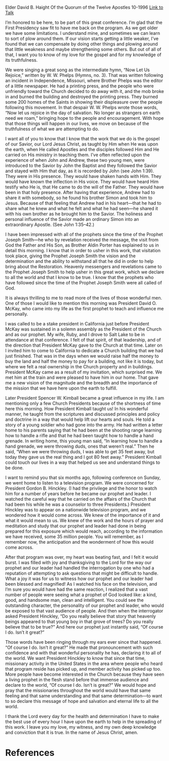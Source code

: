 Elder David B. Haight
Of the Quorum of the Twelve Apostles
10-1996
[Link to Talk](https://www.churchofjesuschrist.org/study/general-conference/1996/10/prophets-are-inspired?lang=eng)

I’m honored to be here, to be part of this great conference. I’m glad that the First Presidency saw fit to have me back on the program. As we get older we have some limitations. I understand mine, and sometimes we can learn to sort of plow around them. If our vision starts getting a little weaker, I’ve found that we can compensate by doing other things and plowing around that little weakness and maybe strengthening some others. But out of all of that, I want you to know of my love for the gospel and for my knowledge of its truthfulness.

We were singing a great song as the intermediate hymn, “Now Let Us Rejoice,” written by W. W. Phelps (Hymns, no. 3). That was written following an incident in Independence, Missouri, where Brother Phelps was the editor of a little newspaper. He had a printing press, and the people who were unfriendly toward the Church decided to do away with it, and the mob broke in and burned the building and destroyed the printing press. They burned some 200 homes of the Saints in showing their displeasure over the people following this movement. In that despair W. W. Phelps wrote those words, “Now let us rejoice in the day of salvation. No longer as strangers on earth need we roam,” bringing hope to the people and encouragement. With hope that those things will happen in our lives, we move on because of the truthfulness of what we are attempting to do.

I want all of you to know that I know that the work that we do is the gospel of our Savior, our Lord Jesus Christ, as taught by Him when He was upon the earth, when He called Apostles and the disciples followed Him and He carried on His ministry in teaching them. I’ve often reflected upon the experience of when John and Andrew, these two young men, were introduced to the Savior by John the Baptist and they followed the Savior and stayed with Him that day, as it is recorded by John (see John 1:39). They were in His presence. They would have shaken hands with Him. They would have known the inflection in His voice. They would have heard Him testify who He is, that He came to do the will of the Father. They would have been in that holy presence. After having that experience, Andrew had to share it with somebody, so he found his brother Simon and took him to Jesus. Because of that feeling that Andrew had in his heart—that he had to share what he knew and what he felt and what he had seen—he shared it with his own brother as he brought him to the Savior. The holiness and personal influence of the Savior made an ordinary Simon into an extraordinary Apostle. (See John 1:35–42.)

I have been impressed with all of the prophets since the time of the Prophet Joseph Smith—he who by revelation received the message, the visit from God the Father and His Son, as Brother Aldin Porter has explained to us in detail this morning. I know that in order to usher in this work, that visitation took place, giving the Prophet Joseph Smith the vision and the determination and the ability to withstand all that he did in order to help bring about the Restoration. Heavenly messengers and revelations came to the Prophet Joseph Smith to help usher in this great work, which we declare to all the world and that I know to be true. I know that the prophets who have followed since the time of the Prophet Joseph Smith were all called of God.

It is always thrilling to me to read more of the lives of those wonderful men. One of those I would like to mention this morning was President David O. McKay, who came into my life as the first prophet to teach and influence me personally.

I was called to be a stake president in California just before President McKay was sustained in a solemn assembly as the President of the Church and as our prophet. My wife, Ruby, and I drove to Salt Lake to be in attendance at that conference. I felt of that spirit, of that leadership, and of the direction that President McKay gave to the Church at that time. Later on I invited him to come to California to dedicate a Church building that we had just finished. That was in the days when we would raise half the money to buy the land and half the money to pay for a building, not like it is today, but where we felt a real ownership in the Church property and in buildings. President McKay came as a result of my invitation, which surprised me. We met him at the train and were pleased to have him in our home. That gave me a new vision of the magnitude and the breadth and the importance of the mission that we have here upon the earth to fulfill.

Later President Spencer W. Kimball became a great influence in my life. I am mentioning only a few Church Presidents because of the shortness of time here this morning. How President Kimball taught us! In his wonderful manner, he taught from the scriptures and discussed principles and policy and doctrine in a way that would help lift our hearts and souls. He told a story of a young soldier who had gone into the army. He had written a letter home to his parents saying that he had been at the shooting range learning how to handle a rifle and that he had been taught how to handle a hand grenade. In writing home, this young man said, “In learning how to handle a hand grenade, we were throwing duds, ones that weren’t real.” Then he said, “When we were throwing duds, I was able to get 35 feet away, but today they gave us the real thing and I got 80 feet away.” President Kimball could touch our lives in a way that helped us see and understand things to be done.

I want to remind you that six months ago, following conference on Sunday, we went home to listen to a television program. We were concerned for President Gordon B. Hinckley. (I had the privilege and the honor to watch him for a number of years before he became our prophet and leader. I watched the careful way that he carried on the affairs of the Church that had been his while he was a counselor to three Presidents.) President Hinckley was to appear on a nationwide television program, and we wondered how it would come across. We knew of the importance of it and what it would mean to us. We knew of the work and the hours of prayer and meditation and study that our prophet and leader had done in being prepared for this exposure which would reach, according to the information we have received, some 35 million people. You will remember, as I remember now, the anticipation and the wonderment of how this would come across.

After that program was over, my heart was beating fast, and I felt it would burst. I was filled with joy and thanksgiving to the Lord for the way our prophet and our leader had handled the interrogation by one who had a reputation of attempting to ask questions that might be difficult to handle. What a joy it was for us to witness how our prophet and our leader had been blessed and magnified! As I watched his face on the television, and I’m sure you would have had the same reaction, I realized that a vast number of people were seeing what a prophet of God looked like: a kind, good, and handsome man, clean and intelligent. You could see the outstanding character, the personality of our prophet and leader, who would be exposed to that vast audience of people. And then when the interrogator asked President Hinckley, “Do you really believe that story that heavenly beings appeared to that young boy in that grove of trees? Do you really believe that to be true?” And here our prophet just instantly said, “Of course I do. Isn’t it great?”

Those words have been ringing through my ears ever since that happened. “Of course I do. Isn’t it great?” He made that pronouncement with such confidence and with that wonderful personality he has, declaring it to all of the world. We want President Hinckley to know that since that time, missionary activity in the United States in the area where people who heard that program reside has picked up, and member activity has picked up too. More people have become interested in the Church because they have seen a living prophet in the flesh stand before that immense audience and declare to the world, “Of course I do. Isn’t is great?” We would hope and pray that the missionaries throughout the world would have that same feeling and that same understanding and that same determination—to want to so declare this message of hope and salvation and eternal life to all the world.

I thank the Lord every day for the health and determination I have to make the best use of every hour I have upon the earth to help in the spreading of this work. I leave you my love, my witness, and my own deep knowledge and conviction that it is true. In the name of Jesus Christ, amen.

# References
